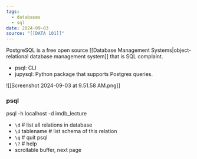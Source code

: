 ```yaml
---
tags:
  - databases
  - sql
date: 2024-09-03
source: "[[DATA 101]]"
---
```

PostgreSQL is a free open source [[Database Management Systems|object-relational database management system]] that is SQL complaint.

- psql: CLI
- jupysql: Python package that supports Postgres queries.

![[Screenshot 2024-09-03 at 9.51.58 AM.png]]
### psql

psql -h localhost -d imdb_lecture
-  `\d` # list all relations in database
- `\d` tablename # list schema of this relation
- `\q` # quit psql
- `\?` # help
- <space> scrollable buffer, next page


